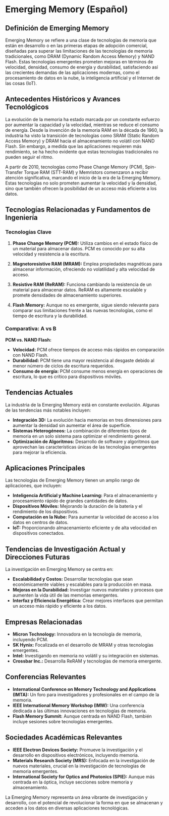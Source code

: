# Emerging Memory (Español)

## Definición de Emerging Memory

Emerging Memory se refiere a una clase de tecnologías de memoria que están en desarrollo o en las primeras etapas de adopción comercial, diseñadas para superar las limitaciones de las tecnologías de memoria tradicionales, como DRAM (Dynamic Random Access Memory) y NAND Flash. Estas tecnologías emergentes prometen mejoras en términos de velocidad, densidad, consumo de energía y durabilidad, satisfaciendo así las crecientes demandas de las aplicaciones modernas, como el procesamiento de datos en la nube, la inteligencia artificial y el Internet de las cosas (IoT).

## Antecedentes Históricos y Avances Tecnológicos

La evolución de la memoria ha estado marcada por un constante esfuerzo por aumentar la capacidad y la velocidad, mientras se reduce el consumo de energía. Desde la invención de la memoria RAM en la década de 1960, la industria ha visto la transición de tecnologías como SRAM (Static Random Access Memory) y DRAM hacia el almacenamiento no volátil con NAND Flash. Sin embargo, a medida que las aplicaciones requieren más rendimiento, se ha hecho evidente que estas tecnologías tradicionales no pueden seguir el ritmo. 

A partir de 2010, tecnologías como Phase Change Memory (PCM), Spin-Transfer Torque RAM (STT-RAM) y Memristors comenzaron a recibir atención significativa, marcando el inicio de la era de la Emerging Memory. Estas tecnologías no solo prometen aumentar la velocidad y la densidad, sino que también ofrecen la posibilidad de un acceso más eficiente a los datos.

## Tecnologías Relacionadas y Fundamentos de Ingeniería

### Tecnologías Clave

1. **Phase Change Memory (PCM):** Utiliza cambios en el estado físico de un material para almacenar datos. PCM es conocido por su alta velocidad y resistencia a la escritura.

2. **Magnetoresistive RAM (MRAM):** Emplea propiedades magnéticas para almacenar información, ofreciendo no volatilidad y alta velocidad de acceso.

3. **Resistive RAM (ReRAM):** Funciona cambiando la resistencia de un material para almacenar datos. ReRAM es altamente escalable y promete densidades de almacenamiento superiores.

4. **Flash Memory:** Aunque no es emergente, sigue siendo relevante para comparar sus limitaciones frente a las nuevas tecnologías, como el tiempo de escritura y la durabilidad.

### Comparativa: A vs B

**PCM vs. NAND Flash:**

- **Velocidad:** PCM ofrece tiempos de acceso más rápidos en comparación con NAND Flash.
- **Durabilidad:** PCM tiene una mayor resistencia al desgaste debido al menor número de ciclos de escritura requeridos.
- **Consumo de energía:** PCM consume menos energía en operaciones de escritura, lo que es crítico para dispositivos móviles.

## Tendencias Actuales

La industria de la Emerging Memory está en constante evolución. Algunas de las tendencias más notables incluyen:

- **Integración 3D:** La evolución hacia memorias en tres dimensiones para aumentar la densidad sin aumentar el área de superficie.
- **Sistemas Heterogéneos:** La combinación de diferentes tipos de memoria en un solo sistema para optimizar el rendimiento general.
- **Optimización de Algoritmos:** Desarrollo de software y algoritmos que aprovechan las características únicas de las tecnologías emergentes para mejorar la eficiencia.

## Aplicaciones Principales

Las tecnologías de Emerging Memory tienen un amplio rango de aplicaciones, que incluyen:

- **Inteligencia Artificial y Machine Learning:** Para el almacenamiento y procesamiento rápido de grandes cantidades de datos.
- **Dispositivos Móviles:** Mejorando la duración de la batería y el rendimiento de los dispositivos.
- **Computación en la Nube:** Para aumentar la velocidad de acceso a los datos en centros de datos.
- **IoT:** Proporcionando almacenamiento eficiente y de alta velocidad en dispositivos conectados.

## Tendencias de Investigación Actual y Direcciones Futuras

La investigación en Emerging Memory se centra en:

- **Escalabilidad y Costos:** Desarrollar tecnologías que sean económicamente viables y escalables para la producción en masa.
- **Mejoras en la Durabilidad:** Investigar nuevos materiales y procesos que aumenten la vida útil de las memorias emergentes.
- **Interfaz y Eficiencia Energética:** Crear mejores interfaces que permitan un acceso más rápido y eficiente a los datos.

## Empresas Relacionadas

- **Micron Technology:** Innovadora en la tecnología de memoria, incluyendo PCM.
- **SK Hynix:** Focalizada en el desarrollo de MRAM y otras tecnologías emergentes.
- **Intel:** Investigando en memoria no volátil y su integración en sistemas.
- **Crossbar Inc.:** Desarrolla ReRAM y tecnologías de memoria emergente.

## Conferencias Relevantes

- **International Conference on Memory Technology and Applications (IMTA):** Un foro para investigadores y profesionales en el campo de la memoria.
- **IEEE International Memory Workshop (IMW):** Una conferencia dedicada a las últimas innovaciones en tecnologías de memoria.
- **Flash Memory Summit:** Aunque centrada en NAND Flash, también incluye sesiones sobre tecnologías emergentes.

## Sociedades Académicas Relevantes

- **IEEE Electron Devices Society:** Promueve la investigación y el desarrollo en dispositivos electrónicos, incluyendo memoria.
- **Materials Research Society (MRS):** Enfocada en la investigación de nuevos materiales, crucial en la investigación de tecnologías de memoria emergentes.
- **International Society for Optics and Photonics (SPIE):** Aunque más centrada en la óptica, incluye secciones sobre memoria y almacenamiento.

La Emerging Memory representa un área vibrante de investigación y desarrollo, con el potencial de revolucionar la forma en que se almacenan y acceden a los datos en diversas aplicaciones tecnológicas.